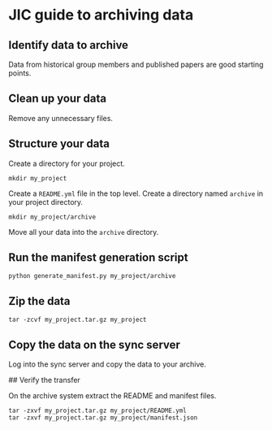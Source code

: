 # JIC guide to archiving data

## Identify data to archive

Data from historical group members and published papers are good starting points.


## Clean up your data

Remove any unnecessary files.


## Structure your data

Create a directory for your project.

```
mkdir my_project
```

Create a ``README.yml`` file in the top level.
Create a directory named ``archive`` in your project directory.

```
mkdir my_project/archive
```

Move all your data into the ``archive`` directory.


## Run the manifest generation script

```
python generate_manifest.py my_project/archive
```


## Zip the data

```
tar -zcvf my_project.tar.gz my_project
```


## Copy the data on the sync server

Log into the sync server and copy the data to your archive.


## Verify the transfer

On the archive system extract the README and manifest files.

```
tar -zxvf my_project.tar.gz my_project/README.yml
tar -zxvf my_project.tar.gz my_project/manifest.json
```
